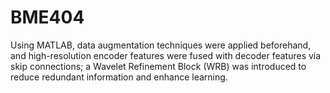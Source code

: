 # BME404
Using MATLAB, data augmentation techniques were applied beforehand, and high-resolution encoder features were fused with decoder features via skip connections; a Wavelet Refinement Block (WRB) was introduced to reduce redundant information and enhance learning.
